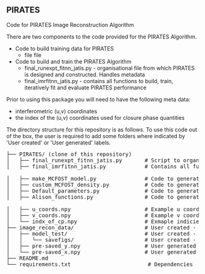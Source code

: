 ## PIRATES
Code for PIRATES Image Reconstruction Algorithm

There are two components to the code provided for the PIRATES Algorithm. 
* Code to build training data for PIRATES
  * file file
* Code to build and train the PIRATES Algorithm
  * final_runexpt_fitnn_jatis.py - organisational file from which PIRATES is designed and constructed. Handles metadata
  * final_imrfitnn_jatis.py - contains all functions to build, train, iteratively fit and evaluate PIRATES performance
 
Prior to using this package you will need to have the following meta data:
* interferometric (u,v) coordinates
* the index of the (u,v) coordinates used for closure phase quantities
 

The directory structure for this repository is as follows. To use this code out of the box, the user is required to add some folders where indicated by 'User created' or 'User generated' labels.

<pre>
├── PIRATES/ (clone of this repository)
│   ├── final_runexpt_fitnn_jatis.py       # Script to organise and design PIRATES
│   ├── final_imrfitnn_jatis.py            # Contains all functions to build, train, iteratively fit and evaluate PIRATES

│   ├── make_MCFOST_model.py               # Code to generate training data for PIRATES
│   ├── custom_MCFOST_density.py           # Code to generate custom MCFOST density grids
│   ├── Default_parameters.py              # Code to generate MCFOST parameter files - adapted from 
│   ├── Alison_functions.py                # Code to generate MCFOST parameter files - adapted from 
 
│   ├── u_coords.npy                       # Example u coordinates (u,v) for g18 mask
│   ├── v_coords.npy                       # Example v coordinates (u,v) for g18 mask
│   └── indx_of_cp.npy                     # Exmaple indicies of (u,v) for closure phase sampling
├── image_recon_data/                      # User created - main data folder  
│   ├── model_test/                        # User created - model specific data folder  
│   │   └── savefigs/                      # User created - data folder for saving figures
│   ├── pre-saved_y.npy                    # User generated - training data (y - images)
│   └── pre-saved_x.npy                    # User generated - training data (x - observables)
├── README.md
└── requirements.txt                        # Dependencies
</pre>

 
